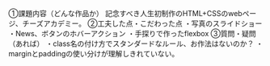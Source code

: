 ①課題内容（どんな作品か）
記念すべき人生初制作のHTML+CSSのwebページ、チーズアカデミー。
②工夫した点・こだわった点
・写真のスライドショー
・News、ボタンのホバーアクション
・手探りで作ったflexbox
③質問・疑問（あれば）
・class名の付け方でスタンダードなルール、お作法はないのか？
・marginとpaddingの使い分けが理解しきれていない。
